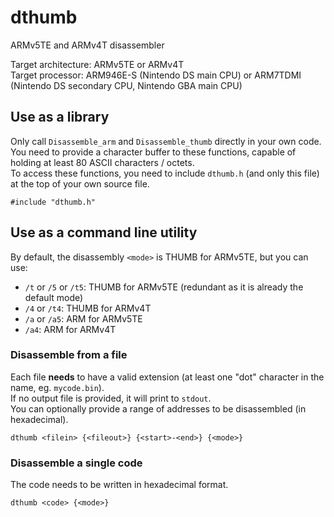 # dthumb
ARMv5TE and ARMv4T disassembler  

Target architecture: ARMv5TE or ARMv4T  
Target processor: ARM946E-S (Nintendo DS main CPU) or ARM7TDMI (Nintendo DS secondary CPU, Nintendo GBA main CPU)  

## Use as a library  
Only call ``Disassemble_arm`` and ``Disassemble_thumb`` directly in your own code.  
You need to provide a character buffer to these functions, capable of holding at least 80 ASCII characters / octets.  
To access these functions, you need to include ``dthumb.h`` (and only this file) at the top of your own source file.
```
#include "dthumb.h"
```

## Use as a command line utility  
By default, the disassembly ``<mode>`` is THUMB for ARMv5TE, but you can use:  
- ``/t`` or ``/5`` or ``/t5``: THUMB for ARMv5TE (redundant as it is already the default mode)
- ``/4`` or ``/t4``: THUMB for ARMv4T
- ``/a`` or ``/a5``: ARM for ARMv5TE
- ``/a4``: ARM for ARMv4T  

### Disassemble from a file  
Each file **needs** to have a valid extension (at least one "dot" character in the name, eg. ``mycode.bin``).  
If no output file is provided, it will print to ``stdout``.  
You can optionally provide a range of addresses to be disassembled (in hexadecimal).  
```
dthumb <filein> {<fileout>} {<start>-<end>} {<mode>}
```  

### Disassemble a single code  
The code needs to be written in hexadecimal format.  
```
dthumb <code> {<mode>}
```
